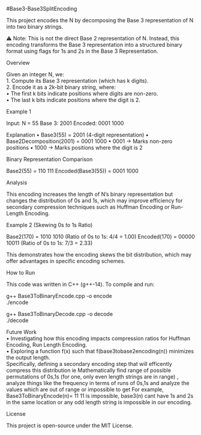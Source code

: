#Base3-Base3SplitEncoding

This project encodes the N by decomposing the Base 3 representation of N into two binary strings.

⚠ Note: This is not the direct Base 2 representation of N. Instead, this encoding transforms the Base 3 representation into a structured binary format using flags for 1s and 2s in the Base 3 Representation. 

Overview

Given an integer N, we:  
	1.	Compute its Base 3 representation (which has k digits).  
	2.	Encode it as a 2k-bit binary string, where:  
	•	The first k bits indicate positions where digits are non-zero.  
	•	The last k bits indicate positions where the digit is 2.  

Example 1

Input:  N = 55
Base 3: 2001
Encoded: 0001 1000

Explanation
	•	Base3(55) = 2001 (4-digit representation)
	•	Base2Decomposition(2001) = 0001 1000
	•	0001 → Marks non-zero positions
	•	1000 → Marks positions where the digit is 2

Binary Representation Comparison

Base2(55) = 110 111
Encoded(Base3(55)) = 0001 1000

Analysis

This encoding increases the length of N’s binary representation but changes the distribution of 0s and 1s, which may improve efficiency for secondary compression techniques such as Huffman Encoding or Run-Length Encoding.

Example 2 (Skewing 0s to 1s Ratio)

Base2(170) = 1010 1010       (Ratio of 0s to 1s: 4/4 = 1.00)
Encoded(170) = 00000 10011   (Ratio of 0s to 1s: 7/3 = 2.33)

This demonstrates how the encoding skews the bit distribution, which may offer advantages in specific encoding schemes.

How to Run

This code was written in C++ (g++-14). To compile and run:

g++ Base3ToBinaryEncode.cpp -o encode  
./encode  

g++ Base3ToBinaryDecode.cpp -o decode  
./decode  

Future Work  
	•	Investigating how this encoding impacts compression ratios for Huffman Encoding, Run Length Encoding.  
	•	Exploring a function f(x) such that f(base3tobase2encoding(n)) minimizes the output length.  
 		Specifically, defining a secondary encoding step that will efficently compress this distribution
   		ie Mathematically find range of possible permutations of 0s,1s (for one, only even length strings are in range)
     		, analyze things like the frequency in terms of runs of 0s,1s 
       		and analyze the values which are out of range or impossible to get 
	 	For example, Base3ToBinaryEncode(n)= 11 11 is impossible, base3(n) cant have 1s and 2s in the same location
	 	or any odd length string is impossible in our encoding. 

License

This project is open-source under the MIT License.
